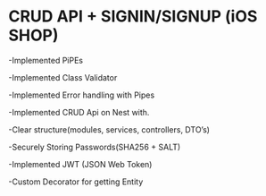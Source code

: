 
# CRUD API + SIGNIN/SIGNUP (iOS SHOP)


-Implemented PiPEs

-Implemented Class Validator

-Implemented Error handling with Pipes

-Implemented CRUD Api on Nest with.

-Clear structure(modules, services, controllers, DTO’s)

-Securely Storing Passwords(SHA256 + SALT)

-Implemented JWT (JSON Web Token)

-Custom Decorator for getting Entity